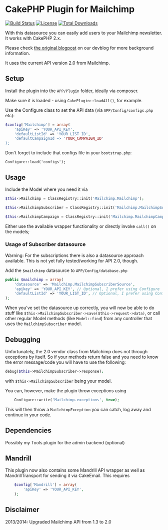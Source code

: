 # CakePHP Plugin for Mailchimp

[![Build Status](https://api.travis-ci.org/dereuromark/cakephp-mailchimp.png?branch=dev)](https://travis-ci.org/dereuromark/cakephp-mailchimp)
[![License](https://poser.pugx.org/dereuromark/cakephp-mailchimp/license.png)](https://packagist.org/packages/dereuromark/cakephp-mailchimp)
[![Total Downloads](https://poser.pugx.org/dereuromark/cakephp-mailchimp/d/total.png)](https://packagist.org/packages/dereuromark/cakephp-mailchimp)

With this datasource you can easily add users to your Mailchimp newsletter. It works with CakePHP 2.x.

Please check [the original blogpost][1] on our devblog for more background information.

It uses the current API version 2.0 from Mailchimp.

## Setup

Install the plugin into the `APP/Plugin` folder, ideally via composer.

Make sure it is loaded - using `CakePlugin::loadAll()`, for example.

Use the Configure class to set the API data (via `APP/Config/configs.php` etc):
```php
$config['Mailchimp'] = array(
	'apiKey' => 'YOUR_API_KEY',
	'defaultListId' => 'YOUR_LIST_ID',
	'defaultCampaignId => 'YOUR_CAMPAIGN_ID'
);
```

Don't forget to include that configs file in your `bootstrap.php`:

	Configure::load('configs');

## Usage

Include the Model where you need it via
```php
$this->Mailchimp = ClassRegistry::init('Mailchimp.Mailchimp');

$this->MailchimpSubscriber = ClassRegistry::init('Mailchimp.MailchimpSubscriber');

$this->MailchimpCampaign = ClassRegistry::init('Mailchimp.MailchimpCampaign');
```
Either use the available wrapper functionality or directly invoke `call()` on the models;

### Usage of Subscriber datasource

Warning: For the subscriptions there is also a datasource approach available.
This is not yet fully tested/working for API 2.0, though.

Add the `$mailchimp` datasource to `APP/Config/database.php`
```php
public $mailchimp = array(
	'datasource' => 'Mailchimp.MailchimpSubscriberSource',
	'apikey' => 'YOUR_API_KEY', // Optional, I prefer using Configure
	'defaultListId' => 'YOUR_LIST_ID', // Optional, I prefer using Configure
);
```
When you've set the datasource up correctly, you will now be able to do stuff like `$this->MailchimpSubscriber->save($this->request->data)`,
or call other regular Model methods (like `Model::find`) from any controller that uses the `MailchimpSubscriber` model.

[1]: http://devblog.springest.com/mailchimp-datasource-cakephp

## Debugging

Unfortunately, the 2.0 vendor class from Mailchimp does not through exceptions by itself. So if your methods return false and you need to know
the error message/code you will have to use the following:
```php
debug($this->MailchimpSubscriber->response);
```
with `$this->MailchimpSubscriber` being your model.

You can, however, make the plugin throw exceptions using
```php
	Configure::write('Mailchimp.exceptions', true);
```
This will then throw a `MailchimpException` you can catch, log away and continue in your code.

## Dependencies

Possibly my Tools plugin for the admin backend (optional)


## Mandrill
This plugin now also contains some Mandrill API wrapper as well as MandrillTransport for sending it via CakeEmail.
This requires
```php
	$config['Mandrill'] = array(
		'apiKey' => 'YOUR_API_KEY',
	);
```
## Disclaimer
2013/2014: Upgraded Mailchimp API from 1.3 to 2.0
